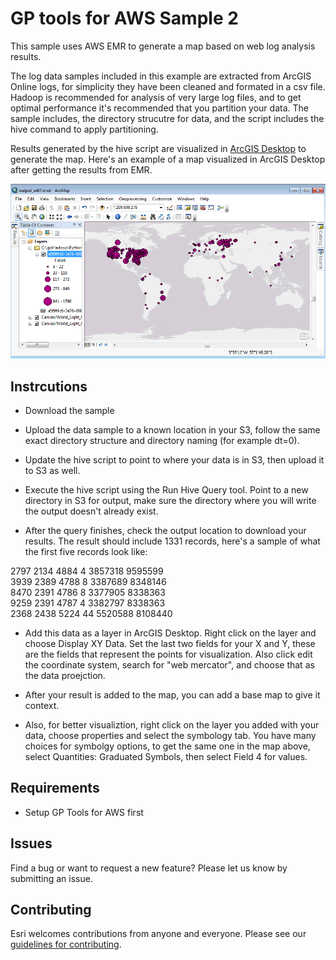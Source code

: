 

# GP tools for AWS Sample 2

This sample uses AWS EMR to generate a map based on web log analysis results. 

The log data samples included in this example are extracted from ArcGIS Online logs, for simplicity they have been cleaned and formated in a csv file. Hadoop is recommended for analysis of very large log files, and to get optimal performance it's recommended that you partition your data. The sample includes, the directory strucutre for data, and the script includes the hive command to apply partitioning.  

Results generated by the hive script are visualized in [ArcGIS Desktop](http://www.esri.com/software/arcgis/arcgis-for-desktop) to generate the map. Here's an example of a map visualized in ArcGIS Desktop after getting the results from EMR.

<img src="sample1map.png" alt="map-img"  width="520"> 

## Instrcutions

* Download the sample 

* Upload the data sample to a known location in your S3, follow the same exact directory structure and directory naming (for example dt=0).

* Update the hive script to point to where your data is in S3, then upload it to S3 as well.

* Execute the hive script using the Run Hive Query tool. Point to a new directory in S3 for output, make sure the directory where you will write the output doesn't already exist. 

* After the query finishes, check the output location to download your results. The result should include 1331 records, here's a sample of what the first five records look like:
 
2797	2134	4884	4	3857318	9595599	   
3939	2389	4788	8	3387689	8348146	   
8470	2391	4786	8	3377905	8338363	   
9259	2391	4787	4	3382797	8338363	   
2368	2438	5224	44	5520588	8108440	 

* Add this data as a layer in ArcGIS Desktop. Right click on the layer and choose Display XY Data. Set the last two fields for your X and Y, these are the fields that represent the points for visualization. Also click edit the coordinate system, search for "web mercator", and choose that as the data proejction. 

* After your result is added to the map, you can add a base map to give it context.

* Also, for better visualiztion, right click on the layer you added with your data, choose properties and select the symbology tab. You have many choices for symbolgy options, to get the same one in the map above, select Quantities: Graduated Symbols, then select Field 4 for values.


## Requirements

* Setup GP Tools for AWS first

## Issues

Find a bug or want to request a new feature?  Please let us know by submitting an issue.

## Contributing

Esri welcomes contributions from anyone and everyone. Please see our [guidelines for contributing](https://github.com/esri/contributing).

